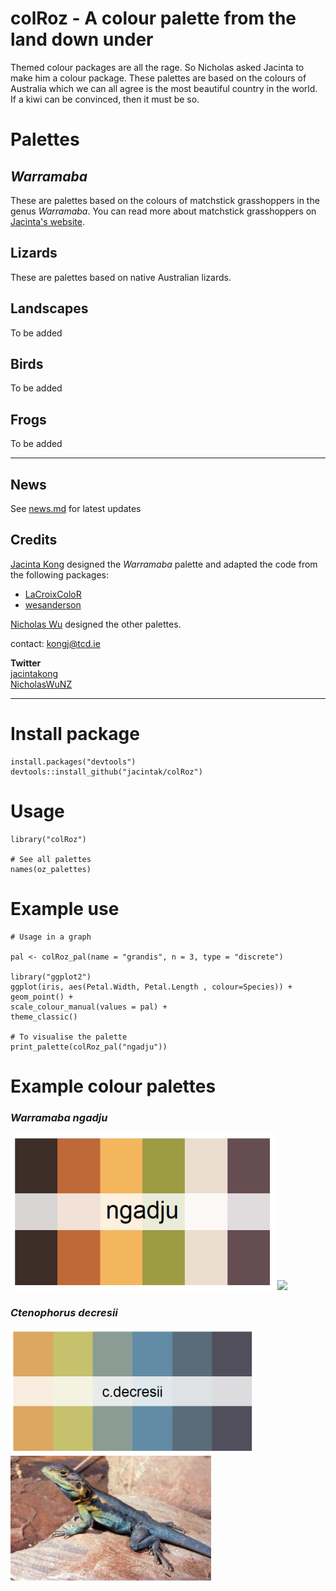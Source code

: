 # colRoz - A colour palette from the land down under

Themed colour packages are all the rage. So Nicholas asked Jacinta to make him a colour package. These palettes are based on the colours of Australia which we can all agree is the most beautiful country in the world. If a kiwi can be convinced, then it must be so.

# Palettes

## *Warramaba*
These are palettes based on the colours of matchstick grasshoppers in the genus *Warramaba*. You can read more about matchstick grasshoppers on [Jacinta's website](https://jacintakongresearch.wordpress.com/matchstick-grasshoppers/).

## Lizards
These are palettes based on native Australian lizards.

## Landscapes
To be added

## Birds
To be added

## Frogs
To be added

***

## News

See [news.md](https://github.com/jacintak/colRoz/blob/master/NEWS.md) for latest updates

## Credits

[Jacinta Kong](https://jacintak.github.io) designed the *Warramaba* palette and adapted the code from the following packages:

* [LaCroixColoR](https://github.com/johannesbjork/LaCroixColoR)
* [wesanderson](https://github.com/karthik/wesanderson)

[Nicholas Wu](https://github.com/nicholaswunz) designed the other palettes.

contact: <kongj@tcd.ie>

**Twitter**   
[jacintakong](https://twitter.com/jacintakong)   
[NicholasWuNZ](https://twitter.com/NicholasWuNZ)  

***

# Install package

```
install.packages("devtools")
devtools::install_github("jacintak/colRoz")
```

# Usage

```
library("colRoz")

# See all palettes
names(oz_palettes)

```


# Example use
```
# Usage in a graph

pal <- colRoz_pal(name = "grandis", n = 3, type = "discrete")

library("ggplot2")
ggplot(iris, aes(Petal.Width, Petal.Length , colour=Species)) +
geom_point() +
scale_colour_manual(values = pal) +
theme_classic()

# To visualise the palette
print_palette(colRoz_pal("ngadju"))
```

# Example colour palettes

### *Warramaba ngadju*
<img src="https://github.com/jacintak/colRoz/blob/master/images/ngadju.jpeg" height=250> <img src="https://jacintakongresearch.files.wordpress.com/2015/03/file_000.jpeg" height=250>

### *Ctenophorus decresii*
<img src="https://github.com/jacintak/colRoz/blob/master/images/c.decresii.png" height=200> <img src="https://github.com/jacintak/colRoz/blob/master/raw_images/c.decresii.jpg" height=200>

